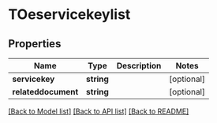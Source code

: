 # TOeservicekeylist

## Properties
Name | Type | Description | Notes
------------ | ------------- | ------------- | -------------
**servicekey** | **string** |  | [optional] 
**relateddocument** | **string** |  | [optional] 

[[Back to Model list]](../README.md#documentation-for-models) [[Back to API list]](../README.md#documentation-for-api-endpoints) [[Back to README]](../README.md)


